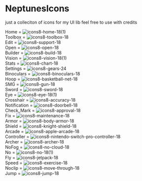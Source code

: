 # NeptunesIcons
just a colleciton of icons for my UI lib feel free to use with credits

Home = ![icons8-home-18(1)](https://github.com/user-attachments/assets/c65679bc-a14c-4297-ac9b-16c68e49b36f)   
Toolbox = ![icons8-toolbox-18](https://github.com/user-attachments/assets/feceb5e1-6601-40b5-bc12-af3659113590)  
Edit = ![icons8-support-18](https://github.com/user-attachments/assets/742b413b-bbd2-47ea-85f4-04ee0e190a64)  
Open = ![icons8-open-18](https://github.com/user-attachments/assets/6a8eee2a-4cd2-400d-b405-42ff449999ca)  
Builder = ![icons8-build-18](https://github.com/user-attachments/assets/d330dd78-0e0c-4065-ade7-c873c67d0f64)  
Vision = ![icons8-vision-18(1)](https://github.com/user-attachments/assets/a2b480aa-0935-41c7-b486-02d126105f8b)  
Stats = ![icons8-chart-18](https://github.com/user-attachments/assets/c1dd3e0b-f62a-4904-94f9-49a4f9e25088)  
Settings = ![icons8-gears-24](https://github.com/user-attachments/assets/075b50ca-aa56-47d0-b3e3-d8b73e815f26)  
Binoculars = ![icons8-binoculars-18](https://github.com/user-attachments/assets/258878c8-5522-48c4-83e6-52f1c20e1ec1)  
Hoop = ![icons8-basketball-net-18](https://github.com/user-attachments/assets/9a243696-0003-4462-8003-4c4393a48f86)  
SMG = ![icons8-gun-18](https://github.com/user-attachments/assets/893c432e-15bf-4950-9034-cd61ab21e951)  
Sword = ![icons8-sword-18](https://github.com/user-attachments/assets/a6f72954-d6ed-4977-80e2-d5bcb03a50fb)  
Eye = ![icons8-eye-18(1)](https://github.com/user-attachments/assets/91ed432a-6037-49ab-8b38-37ac8096eae2)  
Crosshair = ![icons8-accuracy-18](https://github.com/user-attachments/assets/0a4ee050-294d-474f-bdb9-4b68ba8b0d93)  
Notification = ![icons8-doorbell-18](https://github.com/user-attachments/assets/c0e99bed-831d-4a06-8d60-daa1117fd238)  
Check_Mark = ![icons8-approval-18](https://github.com/user-attachments/assets/adbfd8eb-3e48-47da-9674-195c32b83002)  
Fix = ![icons8-maintenance-18](https://github.com/user-attachments/assets/94961543-9a17-4ad9-8d05-58bba36d6f57)  
Armor = ![icons8-body-armor-18](https://github.com/user-attachments/assets/c7034c29-edf4-463d-8305-165883f719bc)  
Shield = ![icons8-knight-shield-18](https://github.com/user-attachments/assets/abd14982-21a6-40a2-8476-ca48b0e32060)  
Arcade = ![icons8-apple-arcade-18](https://github.com/user-attachments/assets/401583be-9141-47e0-abe0-bfa13c74937f)  
Controller = ![icons8-nintendo-switch-pro-controller-18](https://github.com/user-attachments/assets/7713000d-243c-47af-8ba3-a2f24476a4c2)  
Archer = ![icons8-archer-18](https://github.com/user-attachments/assets/c86e8521-4cc6-49c4-a83e-33685ddb8dda)  
NoFog = ![icons8-no-cloud-18](https://github.com/user-attachments/assets/42359a5e-7598-425a-bc76-93b8e99b0d2c)  
No = ![icons8-no-18(1)](https://github.com/user-attachments/assets/9c341168-7dc4-4ef6-868b-4c5820f1192c)  
Fly = ![icons8-jetpack-18](https://github.com/user-attachments/assets/ebd66833-7584-4e30-81a8-028a26472393)  
Speed = ![icons8-exercise-18](https://github.com/user-attachments/assets/3f39b417-1a67-4ce9-8008-d683ae64f604)  
Noclip = ![icons8-move-through-18](https://github.com/user-attachments/assets/738311de-8e15-445a-bd89-de960941b214)  
Jump = ![icons8-jump-18](https://github.com/user-attachments/assets/21f1a6d5-a5db-48ad-a61c-6d63b1c3bf67)  
